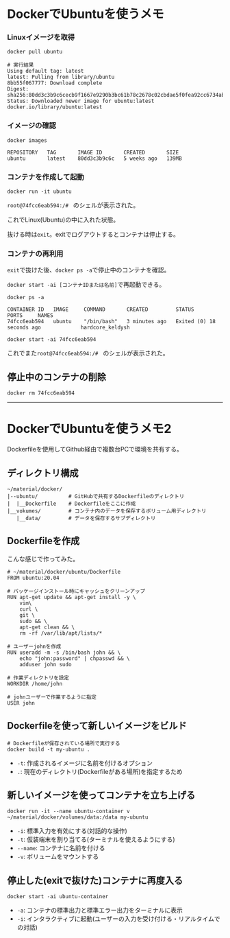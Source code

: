 # DockerでUbuntuを使うメモ

### Linuxイメージを取得

```
docker pull ubuntu
```

```
# 実行結果
Using default tag: latest
latest: Pulling from library/ubuntu
8bb55f067777: Download complete 
Digest: sha256:80dd3c3b9c6cecb9f1667e9290b3bc61b78c2678c02cbdae5f0fea92cc6734ab
Status: Downloaded newer image for ubuntu:latest
docker.io/library/ubuntu:latest
```

### イメージの確認

```
docker images

REPOSITORY   TAG       IMAGE ID       CREATED       SIZE
ubuntu       latest    80dd3c3b9c6c   5 weeks ago   139MB
```

### コンテナを作成して起動

```
docker run -it ubuntu
```

`root@74fcc6eab594:/# ` のシェルが表示された。

これでLinux(Ubuntu)の中に入れた状態。

抜ける時は`exit`。exitでログアウトするとコンテナは停止する。

### コンテナの再利用

`exit`で抜けた後、`docker ps -a`で停止中のコンテナを確認。

`docker start -ai [コンテナIDまたは名前]`で再起動できる。

```
docker ps -a

CONTAINER ID   IMAGE     COMMAND       CREATED         STATUS                      PORTS     NAMES
74fcc6eab594   ubuntu    "/bin/bash"   3 minutes ago   Exited (0) 18 seconds ago             hardcore_keldysh
```

```
docker start -ai 74fcc6eab594
```

これでまた`root@74fcc6eab594:/# ` のシェルが表示された。

## 停止中のコンテナの削除

```
docker rm 74fcc6eab594
```

---

# DockerでUbuntuを使うメモ2

Dockerfileを使用してGithub経由で複数台PCで環境を共有する。

## ディレクトリ構成

```
~/material/docker/
|--ubuntu/          # GitHubで共有するDockerfileのディレクトリ
|  |__Dockerfile    # Dockerfileをここに作成
|__vokumes/         # コンテナ内のデータを保存するボリューム用ディレクトリ
   |__data/         # データを保存するサブディレクトリ
```

## Dockerfileを作成

こんな感じで作ってみた。

```
# ~/material/docker/ubuntu/Dockerfile
FROM ubuntu:20.04

# パッケージインストール時にキャッシュをクリーンアップ
RUN apt-get update && apt-get install -y \
    vim\
    curl \
    git \
    sudo && \
    apt-get clean && \
    rm -rf /var/lib/apt/lists/*

# ユーザーjohnを作成
RUN useradd -m -s /bin/bash john && \
    echo "john:password" | chpasswd && \
    adduser john sudo

# 作業ディレクトリを設定
WORKDIR /home/john

# johnユーザーで作業するように指定
USER john
```

## Dockerfileを使って新しいイメージをビルド

```
# Dockerfileが保存されている場所で実行する
docker build -t my-ubuntu .
```

- `-t`: 作成されるイメージに名前を付けるオプション
- `.`: 現在のディレクトリ(Dockerfileがある場所)を指定するため

## 新しいイメージを使ってコンテナを立ち上げる

```
docker run -it --name ubuntu-container v ~/material/docker/volumes/data:/data my-ubuntu
```

- `-i`: 標準入力を有効にする(対話的な操作)
- `-t`: 仮装端末を割り当てる(ターミナルを使えるようにする)
- `--name`: コンテナに名前を付ける
- `-v`: ボリュームをマウントする

## 停止した(exitで抜けた)コンテナに再度入る

```
docker start -ai ubuntu-container
```

- `-a`: コンテナの標準出力と標準エラー出力をターミナルに表示
- `-i`: インタラクティブに起動(ユーザーの入力を受け付ける・リアルタイムでの対話)

